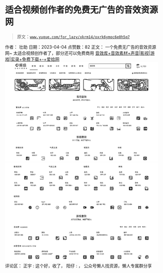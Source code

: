 # 适合视频创作者的免费无广告的音效资源网

> 原文：[`www.yuque.com/for_lazy/xkrm14/oxrk6ymoc6e0h5q7`](https://www.yuque.com/for_lazy/xkrm14/oxrk6ymoc6e0h5q7)

<ne-p id="u8004d607" data-lake-id="u8004d607">作者： 壮助</ne-p> <ne-p id="u53a9f058" data-lake-id="u53a9f058">日期：2023-04-04</ne-p> <ne-p id="u1a821b8b" data-lake-id="u1a821b8b">点赞数：82</ne-p> <ne-hole id="ucb0199c4" data-lake-id="ucb0199c4"><ne-card data-card-name="hr" data-card-type="block" id="XXOj9" data-event-boundary="card"><ne-p id="ue0275837" data-lake-id="ue0275837">正文：</ne-p> <ne-p id="u92850446" data-lake-id="u92850446">一个免费无广告的音效资源网~ 太适合视频创作者了，部分还可以免费商用 [音效库+音效素材+声音|影视|游戏|实录+免费下载+-+爱给网](https://m.aigei.com/sound/class/)</ne-p> <ne-p id="u2c77f9ee" data-lake-id="u2c77f9ee"><ne-card data-card-name="image" data-card-type="inline" id="cb19F" data-event-boundary="card">![](img/f47e70016364ee44a5a14cce495753b3.png)</ne-card></ne-p> <ne-p id="u35b08012" data-lake-id="u35b08012"><ne-card data-card-name="image" data-card-type="inline" id="jPnWR" data-event-boundary="card">![](img/6a772ac41503521a6c75ebbafaae22bf.png)</ne-card></ne-p> <ne-hole id="ua55c8d0e" data-lake-id="ua55c8d0e"><ne-card data-card-name="hr" data-card-type="block" id="haQcV" data-event-boundary="card"><ne-p id="u9b1e4264" data-lake-id="u9b1e4264">评论区：</ne-p> <ne-p id="u4963b17f" data-lake-id="u4963b17f">正宇 : 这个好，收了，</ne-p> <ne-p id="u0fb40bba" data-lake-id="u0fb40bba">阳仔 : ，</ne-p> <ne-hole id="ua16abdc7" data-lake-id="ua16abdc7"><ne-card data-card-name="hr" data-card-type="block" id="LsErV" data-event-boundary="card"><ne-p id="u7062dda7" data-lake-id="u7062dda7">公众号懒人找资源，懒人专属群分享</ne-p></ne-card></ne-hole></ne-card></ne-hole></ne-card></ne-hole>